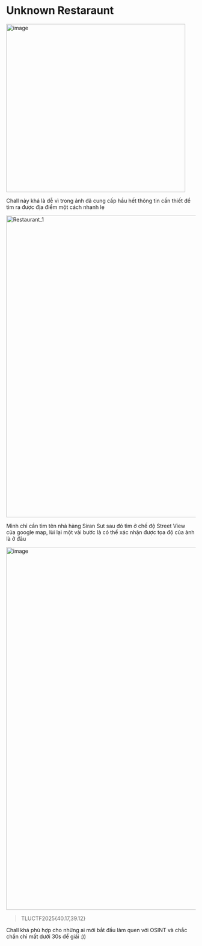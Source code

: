 # Unknown Restaraunt

<img width="476" height="447" alt="image" src="https://github.com/user-attachments/assets/379eb39f-904b-4d4c-a8c7-00b4d854c4f5" />

Chall này khá là dễ vì trong ảnh đã cung cấp hầu hết thông tin cần thiết để tìm ra được địa điểm một cách nhanh lẹ

<img width="1442" height="802" alt="Restaurant_1" src="https://github.com/user-attachments/assets/c7512eed-64a0-4168-a821-913e20cb029c" />

Mình chỉ cần tìm tên nhà hàng Siran Sut sau đó tìm ở chế độ Street View của google map, lùi lại một vài bước là có thể xác nhận được tọa độ của ảnh là ở đâu

<img width="1920" height="964" alt="image" src="https://github.com/user-attachments/assets/77b6400b-ef7b-4801-a5c3-4640eb337ca8" />


> TLUCTF2025{40.17,39.12}

Chall khá phù hợp cho những ai mới bắt đầu làm quen với OSINT và chắc chắn chỉ mất dưới 30s để giải :))
